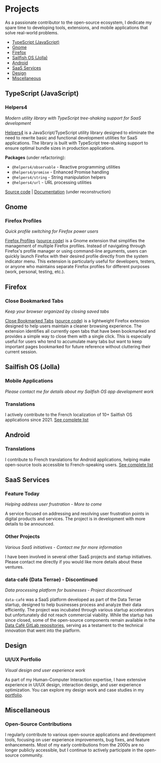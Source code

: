 ---
---

# Projects

As a passionate contributor to the open-source ecosystem, I dedicate my spare time to developing tools, extensions, and mobile applications that solve real-world problems.

- [TypeScript (JavaScript)](#typescript-javascript)
- [Gnome](#gnome)
- [Firefox](#firefox)
- [Sailfish OS (Jolla)](#sailfish-os-jolla)
- [Android](#android)
- [SaaS Services](#saas-services)
- [Design](#design)
- [Miscellaneous](#miscellaneous)

## TypeScript (JavaScript)

### Helpers4
*Modern utility library with TypeScript tree-shaking support for SaaS development*

[Helpers4](https://helpers4.github.io/) is a JavaScript/TypeScript utility library designed to eliminate the need to rewrite basic and functional development utilities for SaaS applications. The library is built with TypeScript tree-shaking support to ensure optimal bundle sizes in production applications.

**Packages** (under refactoring):
- `@helpers4/observable` - Reactive programming utilities
- `@helpers4/promise` - Enhanced Promise handling
- `@helpers4/string` - String manipulation helpers
- `@helpers4/url` - URL processing utilities

[Source code](https://github.com/helpers4/helpers4) | [Documentation](https://helpers4.github.io/) (under reconstruction)

## Gnome

### Firefox Profiles
*Quick profile switching for Firefox power users*

[Firefox Profiles](https://extensions.gnome.org/extension/7236/firefox-profiles/) ([source code](https://github.com/baxyz/firefox-profiles)) is a Gnome extension that simplifies the management of multiple Firefox profiles. Instead of navigating through Firefox's profile manager or using command-line arguments, users can quickly launch Firefox with their desired profile directly from the system indicator menu. This extension is particularly useful for developers, testers, or anyone who maintains separate Firefox profiles for different purposes (work, personal, testing, etc.).

## Firefox

### Close Bookmarked Tabs
*Keep your browser organized by closing saved tabs*

[Close Bookmarked Tabs](https://addons.mozilla.org/en/firefox/addon/close-bookmarked-tabs/) ([source code](https://github.com/baxyz/close-bookmarked-tabs)) is a lightweight Firefox extension designed to help users maintain a cleaner browsing experience. The extension identifies all currently open tabs that have been bookmarked and provides a simple way to close them with a single click. This is especially useful for users who tend to accumulate many tabs but want to keep important pages bookmarked for future reference without cluttering their current session.

## Sailfish OS (Jolla)

### Mobile Applications
*Please contact me for details about my Sailfish OS app development work*

### Translations
I actively contribute to the French localization of 10+ Sailfish OS applications since 2021. [See complete list](/extra/translations)

## Android

### Translations
I contribute to French translations for Android applications, helping make open-source tools accessible to French-speaking users. [See complete list](/extra/translations)

## SaaS Services

### Feature Today
*Helping address user frustration - More to come*

A service focused on addressing and resolving user frustration points in digital products and services. The project is in development with more details to be announced.

### Other Projects
*Various SaaS initiatives - Contact me for more information*

I have been involved in several other SaaS projects and startup initiatives. Please contact me directly if you would like more details about these ventures.

### data·café (Data Terrae) - Discontinued
*Data processing platform for businesses - Project discontinued*

`data·café` was a SaaS platform developed as part of the Data Terrae startup, designed to help businesses process and analyze their data efficiently. The project was incubated through various startup accelerators but unfortunately did not reach commercial viability. While the startup has since closed, some of the open-source components remain available in the [Data Café GitLab repositories](https://gitlab.com/data-cafe), serving as a testament to the technical innovation that went into the platform.

## Design

### UI/UX Portfolio
*Visual design and user experience work*

As part of my Human-Computer Interaction expertise, I have extensive experience in UI/UX design, interaction design, and user experience optimization. You can explore my design work and case studies in my [portfolio](/portfolio).

## Miscellaneous

### Open-Source Contributions
I regularly contribute to various open-source applications and development tools, focusing on user experience improvements, bug fixes, and feature enhancements. Most of my early contributions from the 2000s are no longer publicly accessible, but I continue to actively participate in the open-source community.
